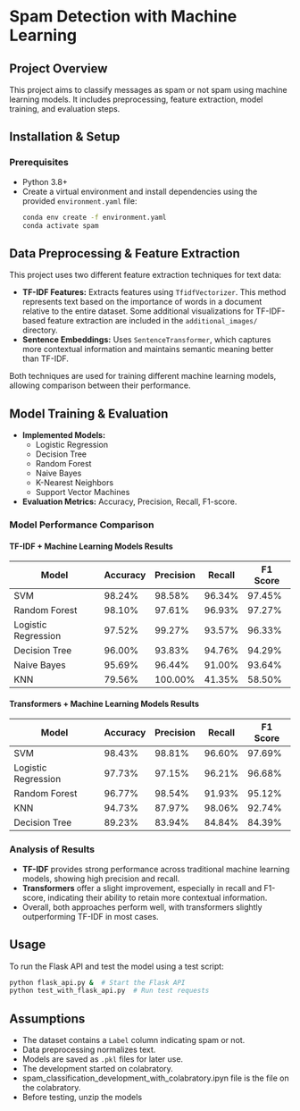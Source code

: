 # Spam Detection with Machine Learning

## Project Overview

This project aims to classify messages as spam or not spam using machine learning models. It includes preprocessing, feature extraction, model training, and evaluation steps.

## Installation & Setup

### Prerequisites

- Python 3.8+
- Create a virtual environment and install dependencies using the provided `environment.yaml` file:
  ```bash
  conda env create -f environment.yaml
  conda activate spam
  ```

## Data Preprocessing & Feature Extraction

This project uses two different feature extraction techniques for text data:

- **TF-IDF Features:** Extracts features using `TfidfVectorizer`. This method represents text based on the importance of words in a document relative to the entire dataset. Some additional visualizations for TF-IDF-based feature extraction are included in the `additional_images/` directory.
- **Sentence Embeddings:** Uses `SentenceTransformer`, which captures more contextual information and maintains semantic meaning better than TF-IDF.

Both techniques are used for training different machine learning models, allowing comparison between their performance.

## Model Training & Evaluation

- **Implemented Models:**
  - Logistic Regression
  - Decision Tree
  - Random Forest
  - Naive Bayes
  - K-Nearest Neighbors
  - Support Vector Machines
- **Evaluation Metrics:** Accuracy, Precision, Recall, F1-score.

### Model Performance Comparison

#### **TF-IDF + Machine Learning Models Results**

| Model               | Accuracy | Precision | Recall | F1 Score |
| ------------------- | -------- | --------- | ------ | -------- |
| SVM                 | 98.24%   | 98.58%    | 96.34% | 97.45%   |
| Random Forest       | 98.10%   | 97.61%    | 96.93% | 97.27%   |
| Logistic Regression | 97.52%   | 99.27%    | 93.57% | 96.33%   |
| Decision Tree       | 96.00%   | 93.83%    | 94.76% | 94.29%   |
| Naive Bayes         | 95.69%   | 96.44%    | 91.00% | 93.64%   |
| KNN                 | 79.56%   | 100.00%   | 41.35% | 58.50%   |

#### **Transformers + Machine Learning Models Results**

| Model               | Accuracy | Precision | Recall | F1 Score |
| ------------------- | -------- | --------- | ------ | -------- |
| SVM                 | 98.43%   | 98.81%    | 96.60% | 97.69%   |
| Logistic Regression | 97.73%   | 97.15%    | 96.21% | 96.68%   |
| Random Forest       | 96.77%   | 98.54%    | 91.93% | 95.12%   |
| KNN                 | 94.73%   | 87.97%    | 98.06% | 92.74%   |
| Decision Tree       | 89.23%   | 83.94%    | 84.84% | 84.39%   |

### Analysis of Results

- **TF-IDF** provides strong performance across traditional machine learning models, showing high precision and recall.
- **Transformers** offer a slight improvement, especially in recall and F1-score, indicating their ability to retain more contextual information.
- Overall, both approaches perform well, with transformers slightly outperforming TF-IDF in most cases.

## Usage

To run the Flask API and test the model using a test script:

```bash
python flask_api.py &  # Start the Flask API
python test_with_flask_api.py  # Run test requests
```

## Assumptions

- The dataset contains a `Label` column indicating spam or not.
- Data preprocessing  normalizes text.
- Models are saved as `.pkl` files for later use.
- The development started on colabratory.
- spam_classification_development_with_colabratory.ipyn file is the file on the colabratory.
- Before testing, unzip the models